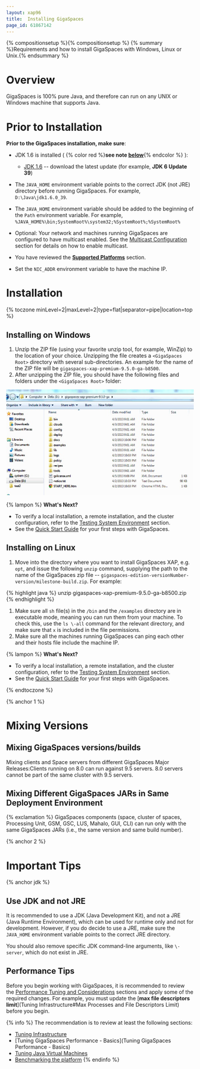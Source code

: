 ```yaml
---
layout: xap96
title:  Installing GigaSpaces
page_id: 61867142
---
```


{% compositionsetup %}{% compositionsetup %}
{% summary %}Requirements and how to install GigaSpaces with Windows, Linux or Unix.{% endsummary %}

# Overview

GigaSpaces is 100% pure Java, and therefore can run on any UNIX or Windows machine that supports Java.

# Prior to Installation

**Prior to the GigaSpaces installation, make sure**:

- JDK 1.6 is installed (
{% color red %}**see note [below](#jdk)**{% endcolor %}
):
    - [JDK 1.6](http://java.sun.com/javase/downloads/index.jsp) -- download the latest update (for example, **JDK 6 Update 39**)

- The `JAVA_HOME` environment variable points to the correct JDK (not JRE) directory before running GigaSpaces. For example, `D:\Java\jdk1.6.0_39`.
- The `JAVA_HOME` environment variable should be added to the beginning of the `Path` environment variable. For example, `%JAVA_HOME%\bin;SystemRoot%\system32;%SystemRoot%;%SystemRoot%`
- Optional: Your network and machines running GigaSpaces are configured to have multicast enabled. See the [Multicast Configuration](/xap96/how-to-configure-multicast.html) section for details on how to enable multicast.
- You have reviewed the **[Supported Platforms](/xap96/supported-platforms.html)** section.
- Set the `NIC_ADDR` environment variable to have the machine IP.

# Installation

{% toczone minLevel=2|maxLevel=2|type=flat|separator=pipe|location=top %}

## Installing on Windows

1. Unzip the ZIP file (using your favorite unzip tool, for example, WinZip) to the location of your choice. Unzipping the file creates a `<GigaSpaces Root>` directory with several sub-directories. An example for the name of the ZIP file will be `gigaspaces-xap-premium-9.5.0-ga-b8500`.
1. After unzipping the ZIP file, you should have the following files and folders under the `<GigaSpaces Root>` folder:

![win_dirtree_XAP95.jpg](/attachment_files/win_dirtree_XAP95.jpg)

{% lampon %} **What's Next?**

- To verify a local installation, a remote installation, and the cluster configuration, refer to the [Testing System Environment](/xap96/testing-system-environment.html) section.
- See the [Quick Start Guide](/xap96/quick-start-guide.html) for your first steps with GigaSpaces.

## Installing on Linux

1. Move into the directory where you want to install GigaSpaces XAP, e.g. `opt`, and issue the following `unzip` command, supplying the path to the name of the GigaSpaces zip file -- `gigaspaces-edition-versionNumber-version/milestone-build.zip`. For example:

{% highlight java %}
unzip gigaspaces-xap-premium-9.5.0-ga-b8500.zip
{% endhighlight %}

1. Make sure all `sh` file(s) in the `/bin` and the `/examples` directory are in executable mode, meaning you can run them from your machine. To check this, use the `ls \-all` command for the relevant directory, and make sure that `x` is included in the file permissions.
1. Make sure all the machines running GigaSpaces can ping each other and their hosts file include the machine IP.

{% lampon %} **What's Next?**

- To verify a local installation, a remote installation, and the cluster configuration, refer to the [Testing System Environment](/xap96/testing-system-environment.html) section.
- See the [Quick Start Guide](/xap96/quick-start-guide.html) for your first steps with GigaSpaces.

{% endtoczone %}

{% anchor 1 %}

# Mixing Versions

## Mixing GigaSpaces versions/builds

Mixing clients and Space servers from different GigaSpaces Major Releases:Clients running on 8.0 can run against 9.5 servers. 8.0 servers cannot be part of the same cluster with 9.5 servers.

## Mixing Different GigaSpaces JARs in Same Deployment Environment

{% exclamation %} GigaSpaces components (space, cluster of spaces, Processing Unit, GSM, GSC, LUS, Mahalo, GUI, CLI) can run only with the same GigaSpaces JARs (i.e., the same version and same build number).

{% anchor 2 %}

# Important Tips

{% anchor jdk %}

## Use JDK and not JRE

It is recommended to use a JDK (Java Development Kit), and not a JRE (Java Runtime Environment), which can be used for runtime only and not for development. However, if you do decide to use a JRE, make sure the `JAVA_HOME` environment variable points to the correct JRE directory.

You should also remove specific JDK command-line arguments, like `\-server`, which do not exist in JRE.

## Performance Tips

Before you begin working with GigaSpaces, it is recommended to review the [Performance Tuning and Considerations](/xap96/performance-tuning-and-considerations.html) sections and apply some of the required changes. For example, you must update the [**max file descriptors limit**](Tuning Infrastructure#Max Processes and File Descriptors Limit) before you begin.

{% info %}
 The recommendation is to review at least the following sections:

- [Tuning Infrastructure](/xap96/tuning-infrastructure.html)
- [Tuning GigaSpaces Performance - Basics](Tuning GigaSpaces Performance - Basics)
- [Tuning Java Virtual Machines](/xap96/tuning-java-virtual-machines.html)
- [Benchmarking the platform](/xap96/moving-into-production-checklist.html)
{% endinfo %}
